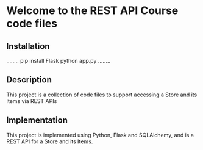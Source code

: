 # Welcome to the REST API Course code files

## Installation

........
pip install Flask
python app.py
........

## Description

This project is a collection of code files to support accessing a Store and its Items via REST APIs

## Implementation

This project is implemented using Python, Flask and SQLAlchemy, and is a REST API for a Store and its Items.
